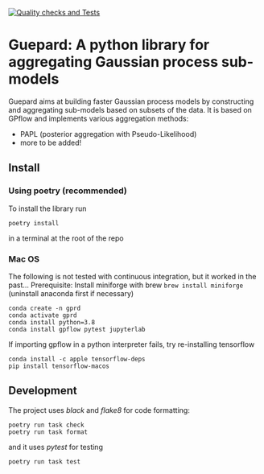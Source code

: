 [![Quality checks and Tests](https://github.com/NicolasDurrande/guepard/actions/workflows/quality-checks.yaml/badge.svg)](https://github.com/NicolasDurrande/guepard/actions/workflows/quality-checks.yaml)

# Guepard: A python library for aggregating Gaussian process sub-models

Guepard aims at building faster Gaussian process models by constructing and aggregating sub-models based on subsets of the data. It is based on GPflow and implements various aggregation methods:
* PAPL (posterior aggregation with Pseudo-Likelihood)
* more to be added!

## Install

### Using poetry (recommended)
To install the library run
```
poetry install
```
in a terminal at the root of the repo

### Mac OS
The following is not tested with continuous integration, but it worked in the past...
Prerequisite: Install miniforge with brew `brew install miniforge` (uninstall anaconda first if necessary)
```
conda create -n gprd
conda activate gprd
conda install python=3.8
conda install gpflow pytest jupyterlab
```
If importing gpflow in a python interpreter fails, try re-installing tensorflow
```
conda install -c apple tensorflow-deps
pip install tensorflow-macos
```

## Development
The project uses *black* and *flake8* for code formatting:
```
poetry run task check
poetry run task format
```
and it uses *pytest* for testing
```
poetry run task test
```